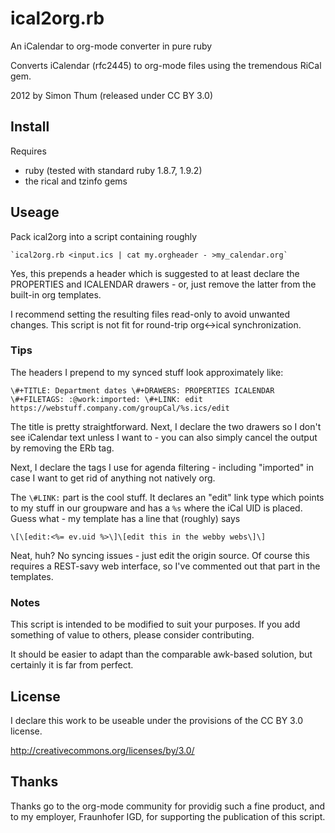# ical2org.rb

An iCalendar to org-mode converter in pure ruby

Converts iCalendar (rfc2445) to org-mode files using the
tremendous RiCal gem.

2012 by Simon Thum (released under CC BY 3.0)

## Install

Requires

* ruby (tested with standard ruby 1.8.7, 1.9.2)
* the rical and tzinfo gems

## Useage

Pack ical2org into a script containing roughly

    `ical2org.rb <input.ics | cat my.orgheader - >my_calendar.org`

Yes, this prepends a header which is suggested to at least declare the PROPERTIES
and ICALENDAR drawers - or, just remove the latter from the built-in org templates.

I recommend setting the resulting files read-only to avoid unwanted changes. This
script is not fit for round-trip org<->ical synchronization.

### Tips

The headers I prepend to my synced stuff look approximately like: 

``
\#+TITLE: Department dates
\#+DRAWERS: PROPERTIES ICALENDAR
\#+FILETAGS: :@work:imported:
\#+LINK: edit https://webstuff.company.com/groupCal/%s.ics/edit
``

The title is pretty straightforward. Next, I declare the two drawers
so I don't see iCalendar text unless I want to - you can also simply
cancel the output by removing the ERb tag.

Next, I declare the tags I use for agenda filtering - including
"imported" in case I want to get rid of anything not natively org.

The `\#LINK:` part is the cool stuff. It declares an "edit" link type
which points to my stuff in our groupware and has a `%s` where the
iCal UID is placed. Guess what - my template has a line that (roughly)
says

``
\[\[edit:<%= ev.uid %>\]\[edit this in the webby webs\]\]
``

Neat, huh? No syncing issues - just edit the origin source. Of course
this requires a REST-savy web interface, so I've commented out that
part in the templates.

### Notes

This script is intended to be modified to suit your purposes.
If you add something of value to others, please consider
contributing.

It should be easier to adapt than the comparable awk-based solution,
but certainly it is far from perfect.

## License

I declare this work to be useable under the provisions of the CC BY 3.0 license.

http://creativecommons.org/licenses/by/3.0/

## Thanks

Thanks go to the org-mode community for providig such a fine product, and to my
employer, Fraunhofer IGD, for supporting the publication of this script.
